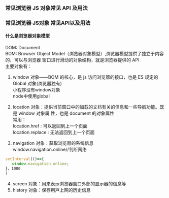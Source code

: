 ### 常⻅浏览器 JS 对象常⻅ API 及⽤法

### 常见浏览器 JS对象 常见API以及用法

#### 什么是浏览器对象模型
DOM: Document   <br>
BOM: Browser Object Model（浏览器对象模型）,浏览器模型提供了独⽴于内容的、可以与浏览器
窗⼝进⾏滑动的对象结构，就是浏览器提供的 API   <br>
主要对象有：

1. window 对象——BOM 的核⼼，是 js 访问浏览器的接⼝，也是 ES 规定的 Global 对象(浏览器独有)   <br>
     小程序没有window对象     <br>
     node中使用global     <br>

2. location 对象：提供当前窗⼝中的加载的⽂档有关的信息和⼀些导航功能。既是 window 对象属
性，也是 document 的对象属性    <br>
常用：    <br>
     location.href  : 可以返回到上一个页面    <br>
     location.replace : 无法返回到上一个页面  

3. navigation 对象：获取浏览器的系统信息    <br>
    window.navigation.online//判断网络
```ts
setInterval(()=>{
   window.navigation.online;
}，1000
)
```
     
4. screen 对象：⽤来表⽰浏览器窗⼝外部的显⽰器的信息等    <br>
5. history 对象：保存⽤⼾上⽹的历史信息
